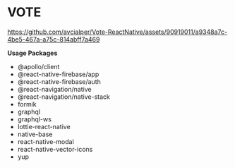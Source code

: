 # VOTE

https://github.com/avcialper/Vote-ReactNative/assets/90919011/a9348a7c-4be5-467a-a75c-814abff7a469


**Usage Packages**
- @apollo/client
- @react-native-firebase/app
- @react-native-firebase/auth
- @react-navigation/native
- @react-navigation/native-stack
- formik
- graphql
- graphql-ws
- lottie-react-native
- native-base
- react-native-modal
- react-native-vector-icons
- yup